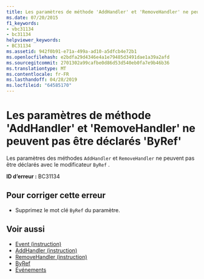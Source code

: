```yaml
---
title: Les paramètres de méthode 'AddHandler' et 'RemoveHandler' ne peuvent pas être déclarés 'ByRef'
ms.date: 07/20/2015
f1_keywords:
- vbc31134
- bc31134
helpviewer_keywords:
- BC31134
ms.assetid: 942f0b91-e71a-499a-ad10-a5dfcb4e72b1
ms.openlocfilehash: e2bdfa29d4346e4a1e79485d3491dae1a39a2afd
ms.sourcegitcommit: 2701302a99cafbe0d86d53d540eb0fa7e9b46b36
ms.translationtype: MT
ms.contentlocale: fr-FR
ms.lasthandoff: 04/28/2019
ms.locfileid: "64585170"
---
```

# <a name="addhandler-and-removehandler-method-parameters-cannot-be-declared-byref"></a>Les paramètres de méthode 'AddHandler' et 'RemoveHandler' ne peuvent pas être déclarés 'ByRef'
Les paramètres des méthodes `AddHandler` et `RemoveHandler` ne peuvent pas être déclarés avec le modificateur `ByRef` .  
  
 **ID d’erreur :** BC31134  
  
## <a name="to-correct-this-error"></a>Pour corriger cette erreur  
  
- Supprimez le mot clé `ByRef` du paramètre.  
  
## <a name="see-also"></a>Voir aussi

- [Event (instruction)](../../visual-basic/language-reference/statements/event-statement.md)
- [AddHandler (instruction)](~/docs/visual-basic/language-reference/statements/addhandler-statement.md)
- [RemoveHandler (instruction)](~/docs/visual-basic/language-reference/statements/removehandler-statement.md)
- [ByRef](../../visual-basic/language-reference/modifiers/byref.md)
- [Événements](../../visual-basic/programming-guide/language-features/events/index.md)
